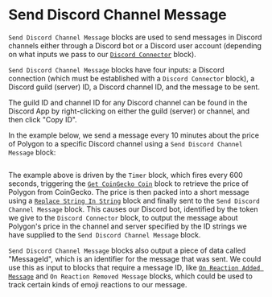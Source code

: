 # Send Discord Channel Message

`Send Discord Channel Message` blocks are used to send messages in Discord channels either through a Discord bot or a Discord user account (depending on what inputs we pass to our [`Discord Connector`](discord-connector.md) block).

`Send Discord Channel Message` blocks have four inputs: a Discord connection (which must be established with a `Discord Connector` block), a Discord guild (server) ID, a Discord channel ID, and the message to be sent.

The guild ID and channel ID for any Discord channel can be found in the Discord App by right-clicking on either the guild (server) or channel, and then click "Copy ID".

In the example below, we send a message every 10 minutes about the price of Polygon to a specific Discord channel using a `Send Discord Channel Message` block:

<figure><img src="https://i.imgur.com/8TxwFhI.png" alt=""><figcaption></figcaption></figure>

The example above is driven by the `Timer` block, which fires every 600 seconds, triggering the [`Get CoinGecko Coin`](../../blocks-exchange/coingecko/get-coingecko-coin.md) block to retrieve the price of Polygon from CoinGecko. The price is then packed into a short message using a [`Replace String In String`](../../blocks/string/replace-string-in-string.md) block and finally sent to the `Send Discord Channel Message` block. This causes our Discord bot, identified by the token we give to the `Discord Connector` block, to output the message about Polygon's price in the channel and server specified by the ID strings we have supplied to the `Send Discord Channel Message` block.

`Send Discord Channel Message` blocks also output a piece of data called "MessageId", which is an identifier for the message that was sent. We could use this as input to blocks that require a message ID, like [`On Reaction Added Message`](on-reaction-added-message.md) and `On Reaction Removed Message` blocks, which could be used to track certain kinds of emoji reactions to our message.&#x20;
